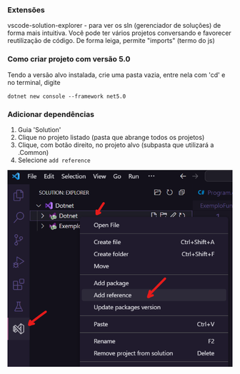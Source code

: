 ### Extensões

vscode-solution-explorer - para ver os sln (gerenciador de soluções) de forma mais intuitiva. Você pode ter vários projetos conversando e favorecer reutilização de código. De forma leiga, permite "imports" (termo do js)

### Como criar projeto com versão 5.0

Tendo a versão alvo instalada, crie uma pasta vazia, entre nela com 'cd' e no terminal, digite 
```
dotnet new console --framework net5.0
```

### Adicionar dependências

1. Guia 'Solution'
2. Clique no projeto listado (pasta que abrange todos os projetos)
3. Clique, com botão direito, no projeto alvo (subpasta que utilizará a .Common)
4. Selecione `add reference`

![Imagem com sinalização dos passos](image.png)
